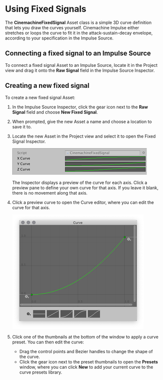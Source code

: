 # Using Fixed Signals

The **CinemachineFixedSignal** Asset class is a simple 3D curve definition that lets you draw the curves yourself. Cinemachine Impulse either stretches or loops the curve to fit it in the attack-sustain-decay envelope, according to your specification in the Impulse Source.

## Connecting a fixed signal to an Impulse Source

To connect a fixed signal Asset to an Impulse Source, locate it in the Project view and drag it onto the **Raw Signal** field in the Impulse Source Inspector.

## Creating a new fixed signal

To create a new fixed signal Asset:

1. In the Impulse Source Inspector, click the gear icon next to the **Raw Signal** field and choose **New Fixed Signal**.

2. When prompted, give the new Asset a name and choose a location to save it to.

3. Locate the new Asset in the Project view and select it to open the Fixed Signal Inspector.

   ![](images/InspectorFixedSignalTiles.png)

   The Inspector displays a preview of the curve for each axis. Click a preview pane to define your own curve for that axis. If you leave it blank, there is no movement along that axis.

4. Click a preview curve to open the Curve editor, where you can edit the curve for that axis.

   ![](images/FixedSignalEditor.png)

5. Click one of the thumbnails at the bottom of the window to apply a curve preset. You can then edit the curve:

    - Drag the control points and Bezier handles to change the shape of the curve.
    - Click the gear icon next to the preset thumbnails to open the **Presets** window, where you can click **New** to add your current curve to the curve presets library.